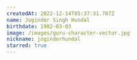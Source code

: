 ```yaml
---
createdAt: 2022-12-14T05:37:31.787Z
name: Joginder Singh Hundal
birthdate: 1982-03-03
image: /images/guru-character-vector.jpg
nickname: joginderhundal
starred: true
---
```

